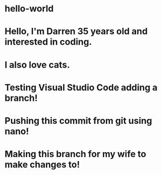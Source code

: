 # hello-world
# Hello, I'm Darren 35 years old and interested in coding.
# I also love cats.
# Testing Visual Studio Code adding a branch!
# Pushing this commit from git using nano!
# Making this branch for my wife to make changes to!
